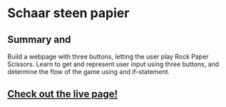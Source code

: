 # Schaar steen papier

## Summary and 

Build a webpage with three buttons, letting the user play Rock Paper Scissors. Learn to get and represent user input using three buttons, and determine the flow of the game using and if-statement.

## [Check out the live page!](https://rafswiggers.github.io/Schaar-Steen-Papier/)



